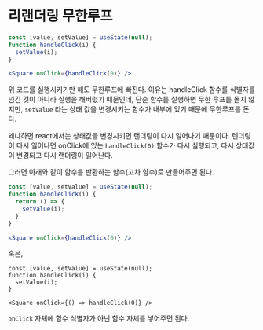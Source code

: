 # 리랜더링 무한루프

```jsx
const [value, setValue] = useState(null);
function handleClick(i) {
  setValue(i);
}

<Square onClick={handleClick(0)} />
```

위 코드를 실행시키기만 해도 무한루프에 빠진다. 이유는 handleClick 함수를 식별자를 넘긴 것이 아니라 실행을 해버렸기 때문인데, 단순 함수를 실행하면 무한 루프를 돌지 않지만, `setValue` 라는 상태 값을 변경시키는 함수가 내부에 있기 때문에 무한루프를 돈다.

왜냐하면 react에서는 상태값을 변경시키면 랜더링이 다시 일어나기 때문이다. 렌더링이 다시 일어나면 onClick에 있는 `handleClick(0)` 함수가 다시 실행되고, 다시 상태값이 변경되고 다시 랜더링이 일어난다.

그러면 아래와 같이 함수를 반환하는 함수(고차 함수)로 만들어주면 된다.

```jsx
const [value, setValue] = useState(null);
function handleClick(i) {
  return () => {
    setValue(i);  
  }
}

<Square onClick={handleClick(0)} />
```

혹은,

```tsx
const [value, setValue] = useState(null);
function handleClick(i) {
  setValue(i);
}

<Square onClick={() => handleClick(0)} />
```

`onClick` 자체에 함수 식별자가 아닌 함수 자체를 넣어주면 된다.

